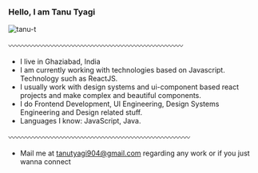 
<h3>Hello, I am Tanu Tyagi</h3>

<p align="left"> <img src="https://komarev.com/ghpvc/?username=tanu-t&label=Profile%20views&color=0e75b6&style=flat" alt="tanu-t" /> </p>

〰〰〰〰〰〰〰〰〰〰〰〰〰〰〰〰〰〰〰〰〰〰〰〰〰
- I live in Ghaziabad, India
- I am currently working with technologies based on Javascript. Technology such as ReactJS.
- I usually work with design systems and ui-component based react projects and make complex and beautiful components.
- I do Frontend Development, UI Engineering, Design Systems Engineering and Design related stuff.
- Languages I know: JavaScript, Java.

〰〰〰〰〰〰〰〰〰〰〰〰〰〰〰〰〰〰〰〰〰〰〰〰〰〰
 - Mail me at tanutyagi904@gmail.com regarding any work or if you just wanna connect
   
<p align="left">
</p>


